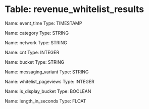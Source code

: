 Table: revenue_whitelist_results
================================

Name: event_time
Type: TIMESTAMP

Name: category
Type: STRING

Name: network
Type: STRING

Name: cnt
Type: INTEGER

Name: bucket
Type: STRING

Name: messaging_variant
Type: STRING

Name: whitelist_pageviews
Type: INTEGER

Name: is_display_bucket
Type: BOOLEAN

Name: length_in_seconds
Type: FLOAT

